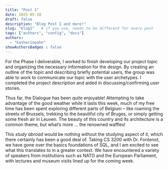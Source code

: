 ```yaml
---
title: "Post 1"
date: 2025-05-18
draft: false
description: "Blog Post I and more!"
slug: "blog1"   # if you use, needs to be different for every post
tags: ["authors", "config", "docs"]
authors:
  - "katherineahn"
showAuthorsBadges : false
---
```


For the Phase I deliverable, I worked to finish developing our project topic and organizing the necessary information for the design. By creating an outline of the topic and describing briefly potential users, the group was able to work to communicate our topic with the user archetypes. I completed the project description and aided in discussing/confirming user stories.

Thus far, the Dialogue has been quite enjoyable! Attempting to take advantage of the good weather while it lasts this week, much of my free time has been spent exploring different parts of Belgium – like roaming the streets of Brussels, trekking to the beautiful city of Bruges, or simply getting some fresh air in Leuven. The beauty of this country and its architecture is a common theme, but what’s more … the renowned waffles!

This _study abroad_ would be nothing without the studying aspect of it, which there certainly has been a good deal of. Taking CS 3200 with Dr. Fontenot, we have gone over the basics foundations of SQL, and I am excited to see what this translates to in a greater context. We have encountered a variety of speakers from institutions such as NATO and the European Parliament, with lectures and museum visits lined up for the coming week. 

